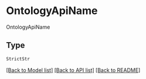# OntologyApiName

OntologyApiName

## Type
```python
StrictStr
```


[[Back to Model list]](../../../README.md#models-v2-link) [[Back to API list]](../../README.md#documentation-for-api-endpoints) [[Back to README]](../../README.md)
